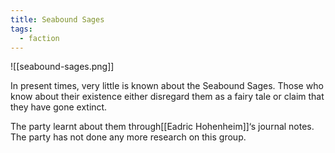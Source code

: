 ```yaml
---
title: Seabound Sages
tags:
  - faction
---
```

![[seabound-sages.png]]

In present times, very little is known about the Seabound Sages. Those who know about their existence either disregard them as a fairy tale or claim that they have gone extinct.

The party learnt about them through[[Eadric Hohenheim]]‘s journal notes. The party has not done any more research on this group.
